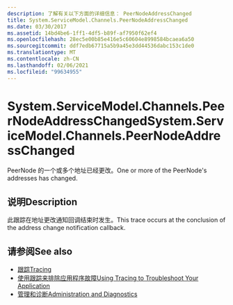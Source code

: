 ```yaml
---
description: 了解有关以下方面的详细信息： PeerNodeAddressChanged
title: System.ServiceModel.Channels.PeerNodeAddressChanged
ms.date: 03/30/2017
ms.assetid: 14bd4be6-1ff1-4df5-b89f-af7950f62ef4
ms.openlocfilehash: 28ec5e00b85e416e5c60604e8998584bcaea6a50
ms.sourcegitcommit: ddf7edb67715a5b9a45e3dd44536dabc153c1de0
ms.translationtype: MT
ms.contentlocale: zh-CN
ms.lasthandoff: 02/06/2021
ms.locfileid: "99634955"
---
```

# <a name="systemservicemodelchannelspeernodeaddresschanged"></a><span data-ttu-id="8c520-103">System.ServiceModel.Channels.PeerNodeAddressChanged</span><span class="sxs-lookup"><span data-stu-id="8c520-103">System.ServiceModel.Channels.PeerNodeAddressChanged</span></span>

<span data-ttu-id="8c520-104">PeerNode 的一个或多个地址已经更改。</span><span class="sxs-lookup"><span data-stu-id="8c520-104">One or more of the PeerNode's addresses has changed.</span></span>  
  
## <a name="description"></a><span data-ttu-id="8c520-105">说明</span><span class="sxs-lookup"><span data-stu-id="8c520-105">Description</span></span>  

 <span data-ttu-id="8c520-106">此跟踪在地址更改通知回调结束时发生。</span><span class="sxs-lookup"><span data-stu-id="8c520-106">This trace occurs at the conclusion of the address change notification callback.</span></span>  
  
## <a name="see-also"></a><span data-ttu-id="8c520-107">请参阅</span><span class="sxs-lookup"><span data-stu-id="8c520-107">See also</span></span>

- [<span data-ttu-id="8c520-108">跟踪</span><span class="sxs-lookup"><span data-stu-id="8c520-108">Tracing</span></span>](index.md)
- [<span data-ttu-id="8c520-109">使用跟踪来排除应用程序故障</span><span class="sxs-lookup"><span data-stu-id="8c520-109">Using Tracing to Troubleshoot Your Application</span></span>](using-tracing-to-troubleshoot-your-application.md)
- [<span data-ttu-id="8c520-110">管理和诊断</span><span class="sxs-lookup"><span data-stu-id="8c520-110">Administration and Diagnostics</span></span>](../index.md)
